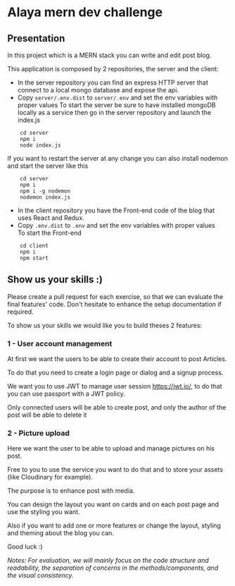# Alaya mern dev challenge

## Presentation

In this project which is a MERN stack you can write and edit post blog.

This application is composed by 2 repositories, the server and the client:

- In the server repository you can find an express HTTP server that connect to a local mongo database and expose
  the api.
- Copy `server/.env.dist` to `server/.env` and set the env variables with proper values
  To start the server be sure to have installed mongoDB locally as a service then go in the server repository and launch the index.js

```$xslt
    cd server
    npm i
    node index.js
```

If you want to restart the server at any change you can also install nodemon and start the server like this

```
    cd server
    npm i
    npm i -g nodemon
    nodemon index.js
```

- In the client repository you have the Front-end code of the blog that uses React and Redux.
- Copy `.env.dist` to `.env` and set the env variables with proper values  
  To start the Front-end

```
    cd client
    npm i
    npm start
```

## Show us your skills :)

Please create a pull request for each exercise, so that we can evaluate the final features' code.
Don't hesitate to enhance the setup documentation if required.

To show us your skills we would like you to build theses 2 features:

### 1 - User account management

At first we want the users to be able to create their account to post Articles.

To do that you need to create a login page or dialog and a signup process.

We want you to use JWT to manage user session https://jwt.io/, to do that you can use passport with a JWT policy.

Only connected users will be able to create post, and only the author of the post will be able to delete it

### 2 - Picture upload

Here we want the user to be able to upload and manage pictures on his post.

Free to you to use the service you want to do that and to store your assets (like Cloudinary for example).

The purpose is to enhance post with media.

You can design the layout you want on cards and on each post page and use the styling you want.

Also if you want to add one or more features or change the layout, styling and theming about the blog you can.

Good luck :)

_Notes: For evaluation, we will mainly focus on the code structure and readability, the separation of concerns in the methods/components, and the visual consistency._
